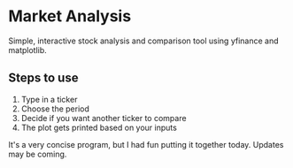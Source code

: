 # Market Analysis

Simple, interactive stock analysis and comparison tool using yfinance and matplotlib.

## Steps to use
1. Type in a ticker
2. Choose the period
3. Decide if you want another ticker to compare
4. The plot gets printed based on your inputs

It's a very concise program, but I had fun putting it together today. Updates may be coming.